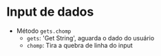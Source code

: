 # Input de dados

- Método `gets.chomp`
  - `gets`: 'Get String', aguarda o dado do usuário
  - `chomp`: Tira a quebra de linha do input
